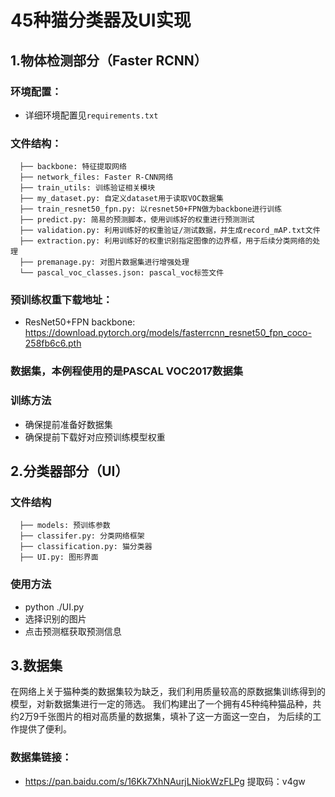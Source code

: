 # 45种猫分类器及UI实现
## 1.物体检测部分（Faster RCNN）

### 环境配置：
* 详细环境配置见```requirements.txt```

### 文件结构：
```
  ├── backbone: 特征提取网络
  ├── network_files: Faster R-CNN网络
  ├── train_utils: 训练验证相关模块
  ├── my_dataset.py: 自定义dataset用于读取VOC数据集
  ├── train_resnet50_fpn.py: 以resnet50+FPN做为backbone进行训练
  ├── predict.py: 简易的预测脚本，使用训练好的权重进行预测测试
  ├── validation.py: 利用训练好的权重验证/测试数据，并生成record_mAP.txt文件
  ├── extraction.py: 利用训练好的权重识别指定图像的边界框，用于后续分类网络的处理
  ├── premanage.py: 对图片数据集进行增强处理
  └── pascal_voc_classes.json: pascal_voc标签文件
```

### 预训练权重下载地址：
* ResNet50+FPN backbone: https://download.pytorch.org/models/fasterrcnn_resnet50_fpn_coco-258fb6c6.pth
 
 
### 数据集，本例程使用的是PASCAL VOC2017数据集

### 训练方法
* 确保提前准备好数据集
* 确保提前下载好对应预训练模型权重

## 2.分类器部分（UI）
### 文件结构
```
  ├── models: 预训练参数
  ├── classifer.py: 分类网络框架
  ├── classification.py: 猫分类器
  ├── UI.py: 图形界面
```
### 使用方法
* python ./UI.py
* 选择识别的图片
* 点击预测框获取预测信息

## 3.数据集
在网络上关于猫种类的数据集较为缺乏，我们利用质量较高的原数据集训练得到的模型，对新数据集进行一定的筛选。
我们构建出了一个拥有45种纯种猫品种，共约2万9千张图片的相对高质量的数据集，填补了这一方面这一空白，
为后续的工作提供了便利。

### 数据集链接：
* https://pan.baidu.com/s/16Kk7XhNAurjLNiokWzFLPg 提取码：v4gw 
